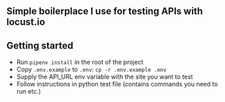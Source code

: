 ## Simple boilerplace I use for testing APIs with locust.io


## Getting started

* Run `pipenv install` in the root of the project
* Copy `.env.example` to `.env`: `cp -r .env.example .env`
* Supply the API_URL env variable with the site you want to test 
* Follow instructions in python test file (contains commands you need to run etc.)